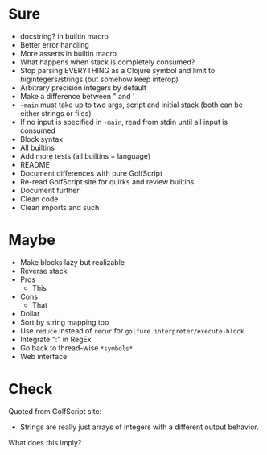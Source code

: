 Sure
====
- docstring? in builtin macro
- Better error handling
 - More asserts in builtin macro
 - What happens when stack is completely consumed?
- Stop parsing EVERYTHING as a Clojure symbol and limit to bigintegers/strings (but somehow keep interop)
 - Arbitrary precision integers by default
 - Make a difference between " and '
- `-main` must take up to two args, script and initial stack (both can be either strings or files)
 - If no input is specified in `-main`, read from stdin until all input is consumed
- Block syntax
- All builtins
- Add more tests (all builtins + language)
- README
 - Document differences with pure GolfScript
- Re-read GolfScript site for quirks and review builtins
- Document further
- Clean code
 - Clean imports and such

Maybe
=====
- Make blocks lazy but realizable
- Reverse stack
 - Pros
     - This
 - Cons
     - That
- Dollar
 - Sort by string mapping too
- Use `reduce` instead of `recur` for `golfure.interpreter/execute-block`
- Integrate ":" in RegEx
- Go back to thread-wise `*symbols*`
- Web interface

Check
=====
Quoted from GolfScript site:

- Strings are really just arrays of integers with a different output behavior.

What does this imply?